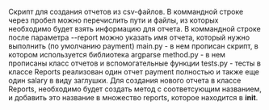 Скрипт для создания отчетов из csv-файлов.
В коммандной строке через пробел можно перечислить пути и файлы, из которых необходимо будет взять информацию для отчета.
В коммандной строке после параметра --report можно указать имя отчета, который нужно выполнить (по умолчанию payment)
main.py - в нем прописан скрипт, в котором используется библиотека argparse
method.py - в нем прописаны класс отчетов и вспомогательные функции
tests.py - тесты
в классе Reports реализован один отчет payment полностью и также еще один salary в виду заглушки.
Для создания нового отчета в классе Reports, необходимо будет создать метод с соответсующим названием, 
                    и добавить это название в множество reports, которое находится в __init__.
